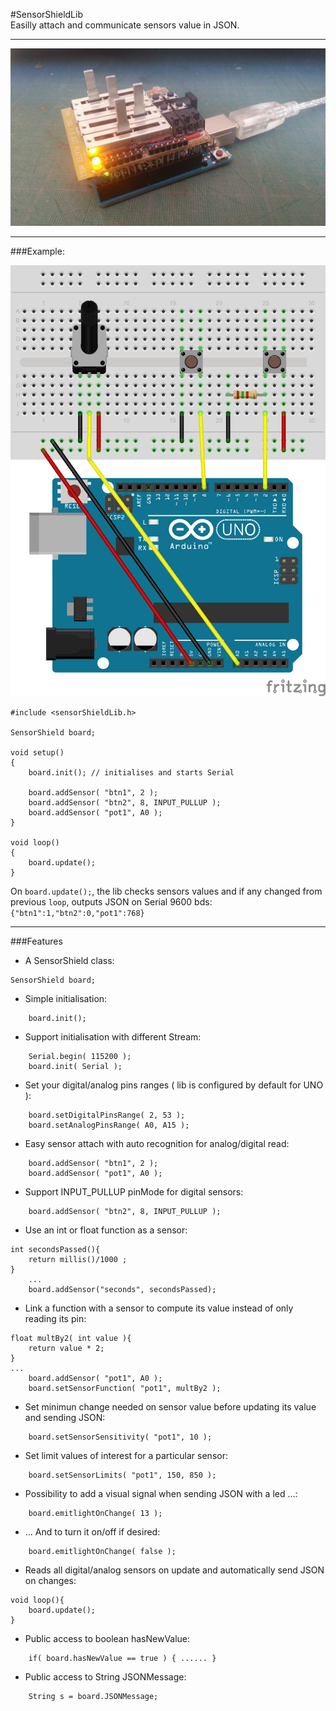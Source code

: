 #SensorShieldLib  
Easilly attach and communicate sensors value in JSON.  
___
![SensorShield](SensorShield.jpg)

___
###Example:

![Example](examples/SensorShield101/SensorShieldLib.png)

```
#include <sensorShieldLib.h>

SensorShield board;

void setup()
{
	board.init(); // initialises and starts Serial

	board.addSensor( "btn1", 2 );
	board.addSensor( "btn2", 8, INPUT_PULLUP );
	board.addSensor( "pot1", A0 );
}

void loop()
{
	board.update();
}
```
On `board.update();`, the lib checks sensors values and if any changed from previous `loop`, outputs JSON on Serial 9600 bds: `{"btn1":1,"btn2":0,"pot1":768}`

___
###Features
- A SensorShield class:
```
SensorShield board;
```
- Simple initialisation:
```
	board.init();
```
- Support initialisation with different Stream:
```
	Serial.begin( 115200 );
	board.init( Serial );
```
- Set your digital/analog pins ranges ( lib is configured by default for UNO ):
```
	board.setDigitalPinsRange( 2, 53 );
	board.setAnalogPinsRange( A0, A15 );
```
- Easy sensor attach with auto recognition for analog/digital read:
```
	board.addSensor( "btn1", 2 );
	board.addSensor( "pot1", A0 );
```
- Support INPUT\_PULLUP pinMode for digital sensors:
```
	board.addSensor( "btn2", 8, INPUT_PULLUP );
```
- Use an int or float function as a sensor:
```
int secondsPassed(){
	return millis()/1000 ;
}
	...
	board.addSensor("seconds", secondsPassed);
```
- Link a function with a sensor to compute its value instead of only reading its pin:
```
float multBy2( int value ){
	return value * 2;
}
...
	board.addSensor( "pot1", A0 );
	board.setSensorFunction( "pot1", multBy2 );
```
- Set minimun change needed on sensor value before updating its value and sending JSON:
```
	board.setSensorSensitivity( "pot1", 10 );
```
- Set limit values of interest for a particular sensor:
```
	board.setSensorLimits( "pot1", 150, 850 );
```
- Possibility to add a visual signal when sending JSON with a led ...:
```
	board.emitlightOnChange( 13 );
```
- ... And to turn it on/off if desired:
```
	board.emitlightOnChange( false );
```
- Reads all digital/analog sensors on update and automatically send JSON on changes:
```
void loop(){
	board.update();
}
```
- Public access to boolean hasNewValue:
```
	if( board.hasNewValue == true ) { ...... }
```
- Public access to String JSONMessage:
```
	String s = board.JSONMessage;
```
